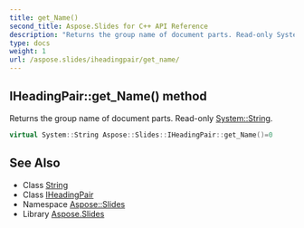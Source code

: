 ```yaml
---
title: get_Name()
second_title: Aspose.Slides for C++ API Reference
description: "Returns the group name of document parts. Read-only System::String."
type: docs
weight: 1
url: /aspose.slides/iheadingpair/get_name/
---
```

## IHeadingPair::get_Name() method


Returns the group name of document parts. Read-only [System::String](../../../system/string/).

```cpp
virtual System::String Aspose::Slides::IHeadingPair::get_Name()=0
```

## See Also

* Class [String](../../../system/string/)
* Class [IHeadingPair](../)
* Namespace [Aspose::Slides](../../)
* Library [Aspose.Slides](../../../)